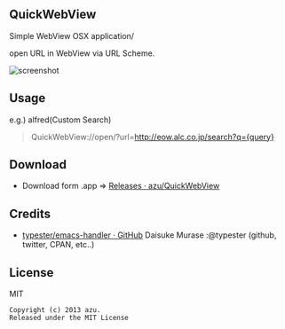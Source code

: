 ## QuickWebView

Simple WebView OSX application/

open URL in WebView via URL Scheme.

![screenshot](http://gyazo.com/d1ecbb1371b9996185d17da973cf0c9f.gif)

## Usage

e.g.) alfred(Custom Search)

> QuickWebView://open/?url=http://eow.alc.co.jp/search?q={query}

## Download

* Download form .app => [Releases · azu/QuickWebView](https://github.com/azu/QuickWebView/releases "Releases · azu/QuickWebView")

## Credits

* [typester/emacs-handler · GitHub](https://github.com/typester/emacs-handler "typester/emacs-handler · GitHub")
Daisuke Murase :@typester (github, twitter, CPAN, etc..)

## License

MIT

```
Copyright (c) 2013 azu.
Released under the MIT License
```